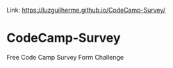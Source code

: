 Link: https://luzguilherme.github.io/CodeCamp-Survey/

# CodeCamp-Survey
Free Code Camp Survey Form Challenge
